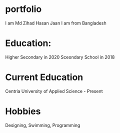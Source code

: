 # portfolio
I am Md Zihad Hasan Jaan
I am from Bangladesh

# Education:
Higher Secondary in 2020
Sceondary School in 2018

# Current Education 
Centria University of Applied Science - Present 

# Hobbies
Designing, Swimming, Programming






